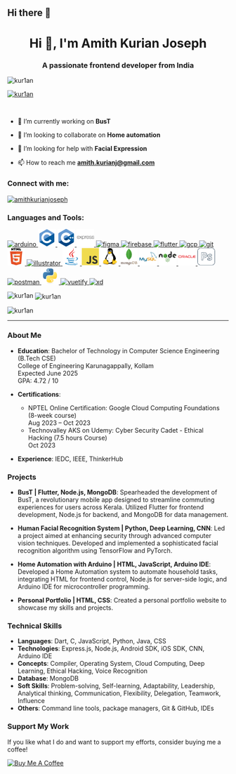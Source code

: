 ## Hi there 👋
<h1 align="center">Hi 👋, I'm Amith Kurian Joseph</h1>
<h3 align="center">A passionate frontend developer from India</h3>

<p align="left"> <img src="https://komarev.com/ghpvc/?username=kur1an&label=Profile%20views&color=0e75b6&style=flat" alt="kur1an" /> </p>

<p align="left"> <a href="https://github.com/ryo-ma/github-profile-trophy"><img src="https://github-profile-trophy.vercel.app/?username=kur1an" alt="kur1an" /></a> </p>

<p align="left"> <a href="https://twitter.com/" target="blank"><img src="https://img.shields.io/twitter/follow/?logo=twitter&style=for-the-badge" alt="" /></a> </p>

- 🔭 I’m currently working on **BusT**

- 👯 I’m looking to collaborate on **Home automation**

- 🤝 I’m looking for help with **Facial Expression**

- 📫 How to reach me **amith.kurianj@gmail.com**

<h3 align="left">Connect with me:</h3>
<p align="left">
<a href="https://linkedin.com/in/amithkurianjoseph" target="blank"><img align="center" src="https://raw.githubusercontent.com/rahuldkjain/github-profile-readme-generator/master/src/images/icons/Social/linked-in-alt.svg" alt="amithkurianjoseph" height="30" width="40" /></a>
</p>

<h3 align="left">Languages and Tools:</h3>
<p align="left"> 
  <a href="https://www.arduino.cc/" target="_blank" rel="noreferrer"> <img src="https://cdn.worldvectorlogo.com/logos/arduino-1.svg" alt="arduino" width="40" height="40"/> </a> 
  <a href="https://www.cprogramming.com/" target="_blank" rel="noreferrer"> <img src="https://raw.githubusercontent.com/devicons/devicon/master/icons/c/c-original.svg" alt="c" width="40" height="40"/> </a> 
  <a href="https://www.w3schools.com/cpp/" target="_blank" rel="noreferrer"> <img src="https://raw.githubusercontent.com/devicons/devicon/master/icons/cplusplus/cplusplus-original.svg" alt="cplusplus" width="40" height="40"/> </a> 
  <a href="https://expressjs.com" target="_blank" rel="noreferrer"> <img src="https://raw.githubusercontent.com/devicons/devicon/master/icons/express/express-original-wordmark.svg" alt="express" width="40" height="40"/> </a> 
  <a href="https://www.figma.com/" target="_blank" rel="noreferrer"> <img src="https://www.vectorlogo.zone/logos/figma/figma-icon.svg" alt="figma" width="40" height="40"/> </a> 
  <a href="https://firebase.google.com/" target="_blank" rel="noreferrer"> <img src="https://www.vectorlogo.zone/logos/firebase/firebase-icon.svg" alt="firebase" width="40" height="40"/> </a> 
  <a href="https://flutter.dev" target="_blank" rel="noreferrer"> <img src="https://www.vectorlogo.zone/logos/flutterio/flutterio-icon.svg" alt="flutter" width="40" height="40"/> </a> 
  <a href="https://cloud.google.com" target="_blank" rel="noreferrer"> <img src="https://www.vectorlogo.zone/logos/google_cloud/google_cloud-icon.svg" alt="gcp" width="40" height="40"/> </a> 
  <a href="https://git-scm.com/" target="_blank" rel="noreferrer"> <img src="https://www.vectorlogo.zone/logos/git-scm/git-scm-icon.svg" alt="git" width="40" height="40"/> </a> 
  <a href="https://www.w3.org/html/" target="_blank" rel="noreferrer"> <img src="https://raw.githubusercontent.com/devicons/devicon/master/icons/html5/html5-original-wordmark.svg" alt="html5" width="40" height="40"/> </a> 
  <a href="https://www.adobe.com/in/products/illustrator.html" target="_blank" rel="noreferrer"> <img src="https://www.vectorlogo.zone/logos/adobe_illustrator/adobe_illustrator-icon.svg" alt="illustrator" width="40" height="40"/> </a> 
  <a href="https://www.java.com" target="_blank" rel="noreferrer"> <img src="https://raw.githubusercontent.com/devicons/devicon/master/icons/java/java-original.svg" alt="java" width="40" height="40"/> </a> 
  <a href="https://developer.mozilla.org/en-US/docs/Web/JavaScript" target="_blank" rel="noreferrer"> <img src="https://raw.githubusercontent.com/devicons/devicon/master/icons/javascript/javascript-original.svg" alt="javascript" width="40" height="40"/> </a> 
  <a href="https://www.linux.org/" target="_blank" rel="noreferrer"> <img src="https://raw.githubusercontent.com/devicons/devicon/master/icons/linux/linux-original.svg" alt="linux" width="40" height="40"/> </a> 
  <a href="https://www.mongodb.com/" target="_blank" rel="noreferrer"> <img src="https://raw.githubusercontent.com/devicons/devicon/master/icons/mongodb/mongodb-original-wordmark.svg" alt="mongodb" width="40" height="40"/> </a> 
  <a href="https://www.mysql.com/" target="_blank" rel="noreferrer"> <img src="https://raw.githubusercontent.com/devicons/devicon/master/icons/mysql/mysql-original-wordmark.svg" alt="mysql" width="40" height="40"/> </a> 
  <a href="https://nodejs.org" target="_blank" rel="noreferrer"> <img src="https://raw.githubusercontent.com/devicons/devicon/master/icons/nodejs/nodejs-original-wordmark.svg" alt="nodejs" width="40" height="40"/> </a> 
  <a href="https://www.oracle.com/" target="_blank" rel="noreferrer"> <img src="https://raw.githubusercontent.com/devicons/devicon/master/icons/oracle/oracle-original.svg" alt="oracle" width="40" height="40"/> </a> 
  <a href="https://www.photoshop.com/en" target="_blank" rel="noreferrer"> <img src="https://raw.githubusercontent.com/devicons/devicon/master/icons/photoshop/photoshop-line.svg" alt="photoshop" width="40" height="40"/> </a> 
  <a href="https://postman.com" target="_blank" rel="noreferrer"> <img src="https://www.vectorlogo.zone/logos/getpostman/getpostman-icon.svg" alt="postman" width="40" height="40"/> </a> 
  <a href="https://www.python.org" target="_blank" rel="noreferrer"> <img src="https://raw.githubusercontent.com/devicons/devicon/master/icons/python/python-original.svg" alt="python" width="40" height="40"/> </a> 
  <a href="https://vuetifyjs.com/en/" target="_blank" rel="noreferrer"> <img src="https://bestofjs.org/logos/vuetify.svg" alt="vuetify" width="40" height="40"/> </a> 
  <a href="https://www.adobe.com/products/xd.html" target="_blank" rel="noreferrer"> <img src="https://cdn.worldvectorlogo.com/logos/adobe-xd.svg" alt="xd" width="40" height="40"/> </a> 
</p>

<p><img align="left" src="https://github-readme-stats.vercel.app/api/top-langs?username=kur1an&show_icons=true&locale=en&layout=compact" alt="kur1an" /></p>

<p>&nbsp;<img align="center" src="https://github-readme-stats.vercel.app/api?username=kur1an&show_icons=true&locale=en" alt="kur1an" /></p>

<p><img align="center" src="https://github-readme-streak-stats.herokuapp.com/?user=kur1an&" alt="kur1an" /></p>

---

### About Me

- **Education**: Bachelor of Technology in Computer Science Engineering (B.Tech CSE)  
  College of Engineering Karunagappally, Kollam  
  Expected June 2025  
  GPA: 4.72 / 10

- **Certifications**: 
  - NPTEL Online Certification: Google Cloud Computing Foundations (8-week course)  
    Aug 2023 – Oct 2023
  - Technovalley AKS on Udemy: Cyber Security Cadet - Ethical Hacking (7.5 hours Course)  
    Oct 2023

- **Experience**: IEDC, IEEE, ThinkerHub

### Projects

- **BusT | Flutter, Node.js, MongoDB**: Spearheaded the development of BusT, a revolutionary mobile app designed to streamline commuting experiences for users across Kerala. Utilized Flutter for frontend development, Node.js for backend, and MongoDB for data management.

- **Human Facial Recognition System | Python, Deep Learning, CNN**: Led a project aimed at enhancing security through advanced computer vision techniques. Developed and implemented a sophisticated facial recognition algorithm using TensorFlow and PyTorch.

- **Home Automation with Arduino | HTML, JavaScript, Arduino IDE**: Developed a Home Automation system to automate household tasks, integrating HTML for frontend control, Node.js for server-side logic, and Arduino IDE for microcontroller programming.

- **Personal Portfolio | HTML, CSS**: Created a personal portfolio website to showcase my skills and projects.

### Technical Skills

- **Languages**: Dart, C, JavaScript, Python, Java, CSS
- **Technologies**: Express.js, Node.js, Android SDK, iOS SDK, CNN, Arduino IDE
- **Concepts**: Compiler, Operating System, Cloud Computing, Deep Learning, Ethical Hacking, Voice Recognition
- **Database**: MongoDB
- **Soft Skills**: Problem-solving, Self-learning, Adaptability, Leadership, Analytical thinking, Communication, Flexibility, Delegation, Teamwork, Influence
- **Others**: Command line tools, package managers, Git & GitHub, IDEs

### Support My Work

If you like what I do and want to support my efforts, consider buying me a coffee!

[![Buy Me A Coffee](https://www.buymeacoffee.com/assets/img/custom_images/black_img.png)](https://www.buymeacoffee.com/yourprofile)
